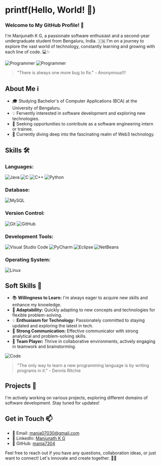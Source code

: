 # printf(Hello, World! 🌟)

### Welcome to My GitHub Profile! 👋

I'm Manjunath K G, a passionate software enthusiast and a second-year undergraduate student from Bengaluru, India. 🇮🇳 I'm on a journey to explore the vast world of technology, constantly learning and growing with each line of code. 💻✨

![Programmer](https://media.giphy.com/media/ZVik7pBtu9dNS/giphy.gif)
![Programmer](https://media2.giphy.com/media/v1.Y2lkPTc5MGI3NjExeDYwaTFwZGZobnUzeTF0dW5wc2ZsdGl4dzRkdnJvczZvZDNzdnNkMCZlcD12MV9pbnRlcm5hbF9naWZfYnlfaWQmY3Q9Zw/xUPGcEliCc7bETyfO8/giphy.gif)


> "There is always one more bug to fix." - Anonymous!!!

## About Me ℹ️

- 🎓 Studying Bachelor's of Computer Applications (BCA) at the University of Bengaluru.
- 💡 Fervently interested in software development and exploring new technologies.
- 🚀 Seeking opportunities to contribute as a software engineering intern or trainee.
- 🌱 Currently diving deep into the fascinating realm of Web3 technology.

## Skills 🛠️

### Languages:
![Java](https://img.shields.io/badge/Java-007396?style=for-the-badge&logo=java&logoColor=white)
![C](https://img.shields.io/badge/C-00599C?style=for-the-badge&logo=c&logoColor=white)
![C++](https://img.shields.io/badge/C++-00599C?style=for-the-badge&logo=c%2B%2B&logoColor=white)
![Python](https://img.shields.io/badge/Python-3776AB?style=for-the-badge&logo=python&logoColor=white)

### Database:
![MySQL](https://img.shields.io/badge/MySQL-4479A1?style=for-the-badge&logo=mysql&logoColor=white)

### Version Control:
![Git](https://img.shields.io/badge/Git-F05032?style=for-the-badge&logo=git&logoColor=white)
![GitHub](https://img.shields.io/badge/GitHub-181717?style=for-the-badge&logo=github&logoColor=white)

### Development Tools:
![Visual Studio Code](https://img.shields.io/badge/Visual_Studio_Code-007ACC?style=for-the-badge&logo=visual-studio-code&logoColor=white)
![PyCharm](https://img.shields.io/badge/PyCharm-000000?style=for-the-badge&logo=pycharm&logoColor=white)
![Eclipse](https://img.shields.io/badge/Eclipse-2C2255?style=for-the-badge&logo=eclipse&logoColor=white)
![NetBeans](https://img.shields.io/badge/NetBeans-1B6AC6?style=for-the-badge&logo=apache-netbeans-ide&logoColor=white)

### Operating System:
![Linux](https://img.shields.io/badge/Linux-FCC624?style=for-the-badge&logo=linux&logoColor=black)

## Soft Skills 🌟

- 📚 **Willingness to Learn:** I'm always eager to acquire new skills and enhance my knowledge.
- 🤝 **Adaptability:** Quickly adapting to new concepts and technologies for flexible problem-solving.
- 💡 **Enthusiasm for Technology:** Passionately committed to staying updated and exploring the latest in tech.
- 💬 **Strong Communication:** Effective communicator with strong analytical and problem-solving skills.
- 👥 **Team Player:** Thrive in collaborative environments, actively engaging in teamwork and brainstorming.

![Code](https://media.giphy.com/media/13HgwGsXF0aiGY/giphy.gif)

> "The only way to learn a new programming language is by writing programs in it." - Dennis Ritchie

## Projects 🚀

I'm actively working on various projects, exploring different domains of software development. Stay tuned for updates!

## Get in Touch 📫

- 📧 Email: [manja07030@gmail.com](mailto:manja07030@gmail.com)
- 📱 LinkedIn: [Manjunath K G](https://www.linkedin.com/in/manjunathkg07)
- 🔗 GitHub: [manja7304](https://github.com/manja7304)

Feel free to reach out if you have any questions, collaboration ideas, or just want to connect! Let's innovate and create together. 🚀✨
